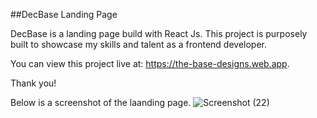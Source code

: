 ##DecBase Landing Page 

DecBase is a landing page build with React Js. This project is purposely built to showcase my skills and talent as a frontend developer.

You can view this project live at: https://the-base-designs.web.app.

<p>Thank you!</p>

Below is a screenshot of the laanding page.
![Screenshot (22)](https://user-images.githubusercontent.com/41665201/121827693-e0a4ac00-ccb4-11eb-800f-ebee92a44a3f.png)
